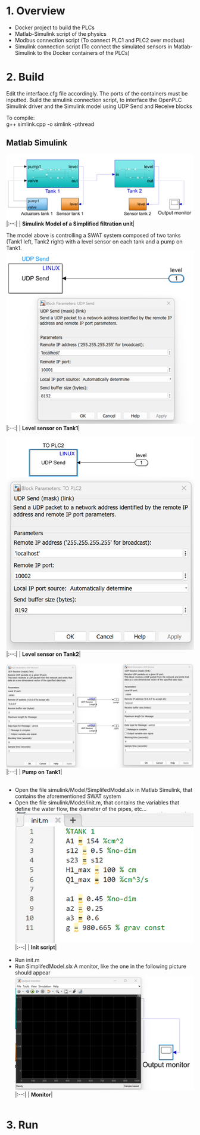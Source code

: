 
# 1. Overview
- Docker project to build the PLCs
- Matlab-Simulink script of the physics
- Modbus connection script (To connect PLC1 and PLC2 over modbus)
- Simulink connection script (To connect the simulated sensors in Matlab-Simulink to the Docker containers of the PLCs)


# 2. Build
Edit the interface.cfg file accordingly. The ports of the containers must be inputted.
Build the simulink connection script, to interface the OpenPLC Simulink driver and the Simulink model using UDP Send and Receive blocks

To compile:  
g++ simlink.cpp -o simlink -pthread

## Matlab Simulink
![Model](/TestBED/simulink/Images/SimulinkSimplifiedModel.png "Simulink Simplified Model")
|:--:|
| <b>Simulink Model of a Simplified filtration unit</b>|

The model above is controlling a SWAT system composed of two tanks (Tank1 left, Tank2 right) with a level sensor on each tank and a pump on Tank1.
![Sensor1](/TestBED/simulink/Images/Sensor1OUT.png "Sensor1")
|:--:|
| <b>Level sensor on Tank1</b>|
<br><br>
![Sensor2](/TestBED/simulink/Images/Sensor2OUT.png "Sensor2")
|:--:|
| <b>Level sensor on Tank2</b>|
<br><br>
![Actuators](/TestBED/simulink/Images/ActuatorsInputs.png "Actuators")
|:--:|
| <b>Pump on Tank1</b>|
<br><br>
- Open the file simulink/Model/SimplifedModel.slx in Matlab Simulink, that contains the aforementioned SWAT system
- Open the file simulink/Model/init.m, that contains the variables that define the water flow, the diameter of the pipes, etc...
![Init](/TestBED/simulink/Images/Init.png "Init")
|:--:|
| <b>Init script</b>|
<br><br>
- Run init.m
- Run SimplifedModel.slx
A monitor, like the one in the following picture should appear
![Monitor](/TestBED/simulink/Images/OutputMonitor.png "Monitor")
|:--:|
| <b>Monitor</b>|
<br><br>

# 3. Run
